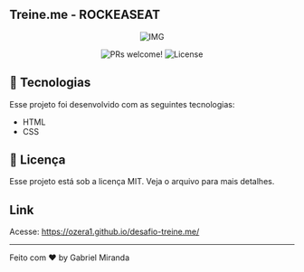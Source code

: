 ## Treine.me - ROCKEASEAT

<p align="center">
    <img src = "https://user-images.githubusercontent.com/103972111/164146695-e38e1659-18e8-4590-86f1-9c2b5b1ad94f.png" alt="IMG">
</p>



<p align="center">
 <img src="https://img.shields.io/static/v1?label=PRs&message=welcome&color=49AA26&labelColor=000000" alt="PRs welcome!" />

  <img alt="License" src="https://img.shields.io/static/v1?label=license&message=MIT&color=49AA26&labelColor=000000">
</p>



## 🚀 Tecnologias
Esse projeto foi desenvolvido com as seguintes tecnologias:

- HTML
- CSS


## :memo: Licença

Esse projeto está sob a licença MIT. Veja o arquivo para mais detalhes.

## Link
Acesse: https://ozera1.github.io/desafio-treine.me/

---
Feito com ♥ by Gabriel Miranda